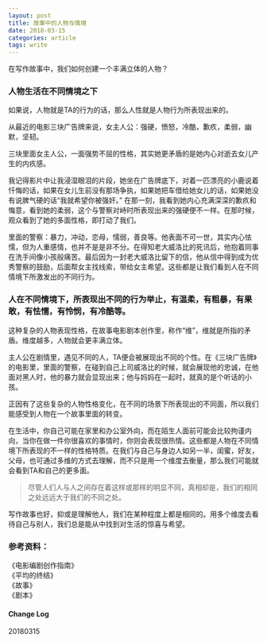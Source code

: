 ```yaml
---
layout: post
title: 故事中的人物与情境
date: 2018-03-15
categories: article
tags: write
---
```


在写作故事中，我们如何创建一个丰满立体的人物？

### 人物生活在不同情境之下

如果说，人物就是TA的行为的话，那么人性就是人物行为所表现出来的。

从最近的电影三块广告牌来说，女主人公：强硬，愤怒，冷酷，歉疚，柔弱，幽默，坚韧。

三块里面女主人公，一面强势不屈的性格，其实她更矛盾的是她内心对逝去女儿产生的内疚感。

我记得影片中让我浸湿眼泪的片段，她坐在广告牌底下，对着一匹漂亮的小鹿说着忏悔的话，如果在女儿生前没有那场争执，如果她把车借给她女儿的话，如果她没有说脾气硬的话“我就希望你被强奸。” 在那一刻，我看到她内心充满深深的歉疚和悔意，看到她的柔弱，这个与警察对峙时所表现出来的强硬便不一样。在那时候，观众看到了她的多面性格，即打动了我们。 

里面的警察：暴力，冲动，恋母，懦弱，善良等。他表面不可一世，其实内心怯懦，但为人重感情，也并不是是非不分。在得知老大威洛比的死讯后，他抱着同事在洗手间像小孩般痛苦。最后因为一封老大威洛比留下的信，他从信中得到成为优秀警察的鼓励，后面帮女主找线索，带给女主希望。这些都是让我们看到人在不同情境下所激发出的不同行为。

### 人在不同情境下，所表现出不同的行为举止，有温柔，有粗暴，有果敢，有怯懦，有怜悯，有冷酷等。

这种复杂的人物表现性格，在故事电影剧本创作里，称作“维”，维就是所指的矛盾。维度越多，人物就会更丰满立体。



主人公在剧情里，遇见不同的人，TA便会被展现出不同的个性。在《三块广告牌》的电影里，里面的警察，在碰到自己上司威洛比的时候，就会展现他的忠诚，在他面对黑人时，他的暴力就会显现出来；他与妈妈在一起时，就真的是个听话的小孩。

正因有了这些复杂的人物性格变化，在不同的场景下所表现出的不同面，所以我们能感受到人物在一个故事里面的转变。

在生活中，你自己可能在家里和办公室外向，而在陌生人面前可能会比较拘谨内向，当你在做一件你很喜欢的事情时，你则会表现很热情。这些都是人物在不同情境下所表现的不一样的性格特质。在我们与自己与身边人如另一半，闺蜜，好友，父母，也可通过多维的方式去理解，而不只是用一个维度去衡量，那么我们可能就会看到TA和自己的更多面。

> 尽管人们人与人之间存在着这样或那样的明显不同，真相却是，我们的相同之处远远大于我们的不同之处。

写作故事也好，抑或是理解他人，我们在某种程度上都是相同的。用多个维度去看待自己与别人，我们总是能从中找到对生活的惊喜与希望。


### 参考资料： 
《电影编剧创作指南》  
《平均的终结》  
《故事》  
《剧本》

#### Change Log  
20180315




